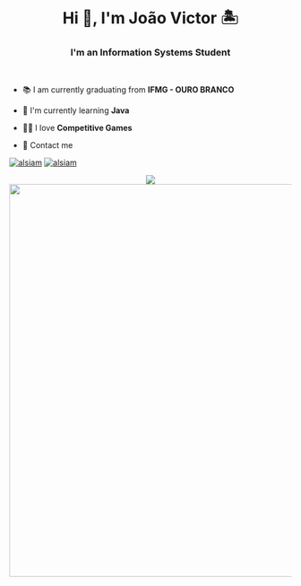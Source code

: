 <h1 align="center">Hi 👋, I'm João Victor 🏝️</h1>
<h3 align="center">I'm an Information Systems Student</h3>
<br>

- 📚 I am currently graduating from **IFMG - OURO BRANCO**

- 🌱 I'm currently learning **Java**

- 👨‍💻 I love **Competitive Games**

- 💬 Contact me 

<p align="left">
  <a href="https://br.linkedin.com/in/"><img src="https://img.shields.io/badge/LinkedIn-0077B5?style=for-the-badge&logo=linkedin&logoColor=white" alt="alsiam"/></a>
  <a href="mailto:jaumdutra744@gmail.com"><img src="https://img.shields.io/badge/gmail-F14336?style=for-the-badge&logo=gmail&logoColor=white" alt="alsiam"/>
</p>
<p align="center">
<img src="https://capsule-render.vercel.app/api?type=waving&color=0:3BC8BA,10:22A8D2,30:22A8D2,50:00BCF2,70:54BBC8,90:05aa9d,100:01786E&height=150&section=footer&text=🐬-nl-🐟-nl-🐠-nl-🐡&fontSize=50&fontAlignY=35&fontAlignY=65&fontAlignY=75&fontAlignY=70&fontAlign=50&fontAlign=8&fontAlign=25&fontAlign=85&animation=twinkling"/>
  <img src="https://capsule-render.vercel.app/api?type=rect&color=0:3BC8BA00,10:3BC8BA,30:22A8D2,70:54BBC8,90:04f9e5,100:01786E00&height=1&section=footer" width="700">
</p> 
